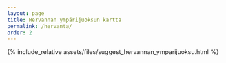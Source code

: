 ```yaml
---
layout: page
title: Hervannan ympärijuoksun kartta
permalink: /hervanta/
order: 2
---
```


{% include_relative assets/files/suggest_hervannan_ymparijuoksu.html %}
